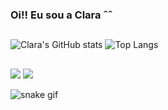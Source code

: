 ### Oi!! Eu sou a Clara ˆˆ

  ##
  
<div>

![Clara's GitHub stats](https://github-readme-stats.vercel.app/api?username=ClrFS&show_icons=true&theme=radical) 
![Top Langs](https://github-readme-stats.vercel.app/api/top-langs/?username=ClrFS&layout=pie)

</div>

  ##
 
<div> 
  <a href = "mailto:clarafloresdesouza@gmail.com"><img src="https://img.shields.io/badge/-Gmail-%23333?style=for-the-badge&logo=gmail&logoColor=white" target="_blank"></a>
  <a href="https://www.linkedin.com/in/clara-flores-de-souza-6421b2249/" target="_blank"><img src="https://img.shields.io/badge/-LinkedIn-%230077B5?style=for-the-badge&logo=linkedin&logoColor=white" target="_blank"></a> 
  
</div>

 ![snake gif](https://github.com/ClrFS/ClrFS/blob/output/github-contribution-grid-snake.svg)
